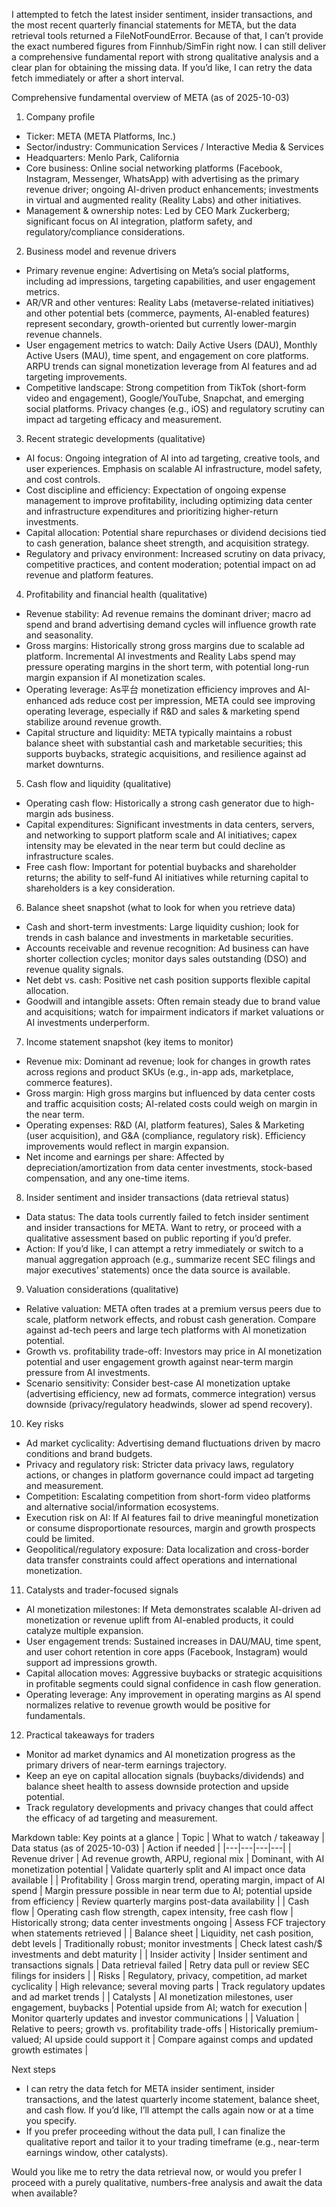 I attempted to fetch the latest insider sentiment, insider transactions, and the most recent quarterly financial statements for META, but the data retrieval tools returned a FileNotFoundError. Because of that, I can’t provide the exact numbered figures from Finnhub/SimFin right now. I can still deliver a comprehensive fundamental report with strong qualitative analysis and a clear plan for obtaining the missing data. If you’d like, I can retry the data fetch immediately or after a short interval.

Comprehensive fundamental overview of META (as of 2025-10-03)

1) Company profile
- Ticker: META (META Platforms, Inc.)
- Sector/industry: Communication Services / Interactive Media & Services
- Headquarters: Menlo Park, California
- Core business: Online social networking platforms (Facebook, Instagram, Messenger, WhatsApp) with advertising as the primary revenue driver; ongoing AI-driven product enhancements; investments in virtual and augmented reality (Reality Labs) and other initiatives.
- Management & ownership notes: Led by CEO Mark Zuckerberg; significant focus on AI integration, platform safety, and regulatory/compliance considerations.

2) Business model and revenue drivers
- Primary revenue engine: Advertising on Meta’s social platforms, including ad impressions, targeting capabilities, and user engagement metrics.
- AR/VR and other ventures: Reality Labs (metaverse-related initiatives) and other potential bets (commerce, payments, AI-enabled features) represent secondary, growth-oriented but currently lower-margin revenue channels.
- User engagement metrics to watch: Daily Active Users (DAU), Monthly Active Users (MAU), time spent, and engagement on core platforms. ARPU trends can signal monetization leverage from AI features and ad targeting improvements.
- Competitive landscape: Strong competition from TikTok (short-form video and engagement), Google/YouTube, Snapchat, and emerging social platforms. Privacy changes (e.g., iOS) and regulatory scrutiny can impact ad targeting efficacy and measurement.

3) Recent strategic developments (qualitative)
- AI focus: Ongoing integration of AI into ad targeting, creative tools, and user experiences. Emphasis on scalable AI infrastructure, model safety, and cost controls.
- Cost discipline and efficiency: Expectation of ongoing expense management to improve profitability, including optimizing data center and infrastructure expenditures and prioritizing higher-return investments.
- Capital allocation: Potential share repurchases or dividend decisions tied to cash generation, balance sheet strength, and acquisition strategy. 
- Regulatory and privacy environment: Increased scrutiny on data privacy, competitive practices, and content moderation; potential impact on ad revenue and platform features.

4) Profitability and financial health (qualitative)
- Revenue stability: Ad revenue remains the dominant driver; macro ad spend and brand advertising demand cycles will influence growth rate and seasonality.
- Gross margins: Historically strong gross margins due to scalable ad platform. Incremental AI investments and Reality Labs spend may pressure operating margins in the short term, with potential long-run margin expansion if AI monetization scales.
- Operating leverage: As平台 monetization efficiency improves and AI-enhanced ads reduce cost per impression, META could see improving operating leverage, especially if R&D and sales & marketing spend stabilize around revenue growth.
- Capital structure and liquidity: META typically maintains a robust balance sheet with substantial cash and marketable securities; this supports buybacks, strategic acquisitions, and resilience against ad market downturns.

5) Cash flow and liquidity (qualitative)
- Operating cash flow: Historically a strong cash generator due to high-margin ads business.
- Capital expenditures: Significant investments in data centers, servers, and networking to support platform scale and AI initiatives; capex intensity may be elevated in the near term but could decline as infrastructure scales.
- Free cash flow: Important for potential buybacks and shareholder returns; the ability to self-fund AI initiatives while returning capital to shareholders is a key consideration.

6) Balance sheet snapshot (what to look for when you retrieve data)
- Cash and short-term investments: Large liquidity cushion; look for trends in cash balance and investments in marketable securities.
- Accounts receivable and revenue recognition: Ad business can have shorter collection cycles; monitor days sales outstanding (DSO) and revenue quality signals.
- Net debt vs. cash: Positive net cash position supports flexible capital allocation.
- Goodwill and intangible assets: Often remain steady due to brand value and acquisitions; watch for impairment indicators if market valuations or AI investments underperform.

7) Income statement snapshot (key items to monitor)
- Revenue mix: Dominant ad revenue; look for changes in growth rates across regions and product SKUs (e.g., in-app ads, marketplace, commerce features).
- Gross margin: High gross margins but influenced by data center costs and traffic acquisition costs; AI-related costs could weigh on margin in the near term.
- Operating expenses: R&D (AI, platform features), Sales & Marketing (user acquisition), and G&A (compliance, regulatory risk). Efficiency improvements would reflect in margin expansion.
- Net income and earnings per share: Affected by depreciation/amortization from data center investments, stock-based compensation, and any one-time items.

8) Insider sentiment and insider transactions (data retrieval status)
- Data status: The data tools currently failed to fetch insider sentiment and insider transactions for META. Want to retry, or proceed with a qualitative assessment based on public reporting if you’d prefer.
- Action: If you’d like, I can attempt a retry immediately or switch to a manual aggregation approach (e.g., summarize recent SEC filings and major executives’ statements) once the data source is available.

9) Valuation considerations (qualitative)
- Relative valuation: META often trades at a premium versus peers due to scale, platform network effects, and robust cash generation. Compare against ad-tech peers and large tech platforms with AI monetization potential.
- Growth vs. profitability trade-off: Investors may price in AI monetization potential and user engagement growth against near-term margin pressure from AI investments.
- Scenario sensitivity: Consider best-case AI monetization uptake (advertising efficiency, new ad formats, commerce integration) versus downside (privacy/regulatory headwinds, slower ad spend recovery).

10) Key risks
- Ad market cyclicality: Advertising demand fluctuations driven by macro conditions and brand budgets.
- Privacy and regulatory risk: Stricter data privacy laws, regulatory actions, or changes in platform governance could impact ad targeting and measurement.
- Competition: Escalating competition from short-form video platforms and alternative social/information ecosystems.
- Execution risk on AI: If AI features fail to drive meaningful monetization or consume disproportionate resources, margin and growth prospects could be limited.
- Geopolitical/regulatory exposure: Data localization and cross-border data transfer constraints could affect operations and international monetization.

11) Catalysts and trader-focused signals
- AI monetization milestones: If Meta demonstrates scalable AI-driven ad monetization or revenue uplift from AI-enabled products, it could catalyze multiple expansion.
- User engagement trends: Sustained increases in DAU/MAU, time spent, and user cohort retention in core apps (Facebook, Instagram) would support ad impressions growth.
- Capital allocation moves: Aggressive buybacks or strategic acquisitions in profitable segments could signal confidence in cash flow generation.
- Operating leverage: Any improvement in operating margins as AI spend normalizes relative to revenue growth would be positive for fundamentals.

12) Practical takeaways for traders
- Monitor ad market dynamics and AI monetization progress as the primary drivers of near-term earnings trajectory.
- Keep an eye on capital allocation signals (buybacks/dividends) and balance sheet health to assess downside protection and upside potential.
- Track regulatory developments and privacy changes that could affect the efficacy of ad targeting and measurement.

Markdown table: Key points at a glance
| Topic | What to watch / takeaway | Data status (as of 2025-10-03) | Action if needed |
|---|---|---|---|
| Revenue driver | Ad revenue growth, ARPU, regional mix | Dominant, with AI monetization potential | Validate quarterly split and AI impact once data available |
| Profitability | Gross margin trend, operating margin, impact of AI spend | Margin pressure possible in near term due to AI; potential upside from efficiency | Review quarterly margins post-data availability |
| Cash flow | Operating cash flow strength, capex intensity, free cash flow | Historically strong; data center investments ongoing | Assess FCF trajectory when statements retrieved |
| Balance sheet | Liquidity, net cash position, debt levels | Traditionally robust; monitor investments | Check latest cash/$ investments and debt maturity |
| Insider activity | Insider sentiment and transactions signals | Data retrieval failed | Retry data pull or review SEC filings for insiders |
| Risks | Regulatory, privacy, competition, ad market cyclicality | High relevance; several moving parts | Track regulatory updates and ad market trends |
| Catalysts | AI monetization milestones, user engagement, buybacks | Potential upside from AI; watch for execution | Monitor quarterly updates and investor communications |
| Valuation | Relative to peers; growth vs. profitability trade-offs | Historically premium-valued; AI upside could support it | Compare against comps and updated growth estimates |

Next steps
- I can retry the data fetch for META insider sentiment, insider transactions, and the latest quarterly income statement, balance sheet, and cash flow. If you’d like, I’ll attempt the calls again now or at a time you specify.
- If you prefer proceeding without the data pull, I can finalize the qualitative report and tailor it to your trading timeframe (e.g., near-term earnings window, other catalysts).

Would you like me to retry the data retrieval now, or would you prefer I proceed with a purely qualitative, numbers-free analysis and await the data when available?